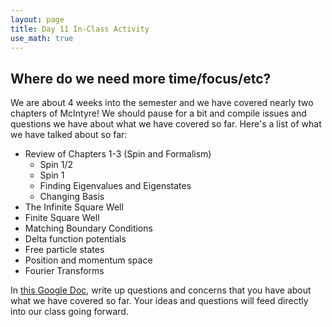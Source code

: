 ```yaml
---
layout: page
title: Day 11 In-Class Activity
use_math: true
---
```


## Where do we need more time/focus/etc?

We are about 4 weeks into the semester and we have covered nearly two chapters of McIntyre! We should pause for a bit and compile issues and questions we have about what we have covered so far. Here's a list of what we have talked about so far:

* Review of Chapters 1-3 (Spin and Formalism)
  * Spin 1/2
  * Spin 1
  * Finding Eigenvalues and Eigenstates
  * Changing Basis
* The Infinite Square Well
* Finite Square Well
* Matching Boundary Conditions
* Delta function potentials
* Free particle states
* Position and momentum space
* Fourier Transforms

In [this Google Doc](https://docs.google.com/document/d/1qq5DpYLQSdaDB_7FsHv7psqZ-42giYRUIXPcGEYzLxg/edit?usp=sharing), write up questions and concerns that you have about what we have covered so far. Your ideas and questions will feed directly into our class going forward.
